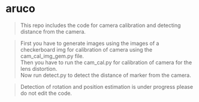 # aruco

>This repo includes the code for camera calibration and detecting distance from the camera.  

> First you have to generate images using the images of a checkerboard img for calibration of camera using the cam_cal_img_gem.py file.  
> Then you have to run the cam_cal.py for calibration of camera for the lens distortion.  
> Now run detect.py to detect the distance of marker from the camera.











> Detection of rotation and position estimation is under progress please do not edit the code.
